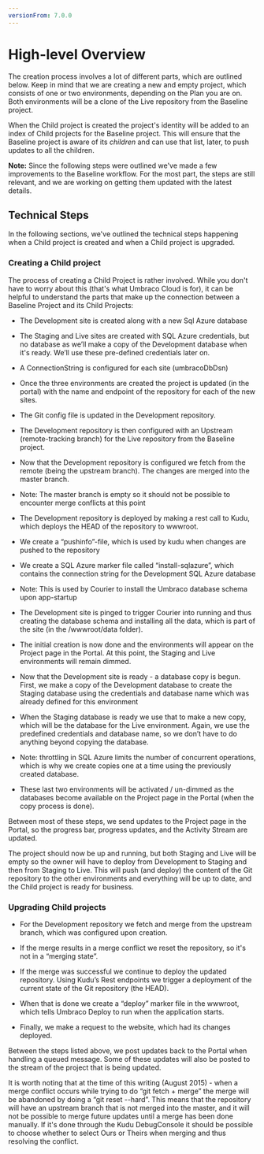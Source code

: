 ```yaml
---
versionFrom: 7.0.0
---
```


# High-level Overview

The creation process involves a lot of different parts, which are outlined below. Keep in mind that we are creating a new and empty project, which consists of one or two environments, depending on the Plan you are on. Both environments will be a clone of the Live repository from the Baseline project.

When the Child project is created the project's identity will be added to an index of Child projects for the Baseline project. This will ensure that the Baseline project is aware of its *children* and can use that list, later, to push updates to all the children.

**Note:** Since the following steps were outlined we've made a few improvements to the Baseline workflow. For the most part, the steps are still relevant, and we are working on getting them updated with the latest details.

## Technical Steps

In the following sections, we've outlined the technical steps happening when a Child project is created and when a Child project is upgraded.

### Creating a Child project

The process of creating a Child Project is rather involved. While you don't have to worry about this (that's what Umbraco Cloud is for), it can be helpful to understand the parts that make up the connection between a Baseline Project and its Child Projects:

* The Development site is created along with a new Sql Azure database

* The Staging and Live sites are created with SQL Azure credentials, but no database as we’ll make a copy of the Development database when it's ready. We’ll use these pre-defined credentials later on.

* A ConnectionString is configured for each site (umbracoDbDsn)

* Once the three environments are created the project is updated (in the portal) with the name and endpoint of the repository for each of the new sites.

* The Git config file is updated in the Development repository.

* The Development repository is then configured with an Upstream (remote-tracking branch) for the Live repository from the Baseline project.

* Now that the Development repository is configured we fetch from the remote (being the upstream branch). The changes are merged into the master branch.

* Note: The master branch is empty so it should not be possible to encounter merge conflicts at this point

* The Development repository is deployed by making a rest call to Kudu, which deploys the HEAD of the repository to wwwroot.

* We create a “pushinfo”-file, which is used by kudu when changes are pushed to the repository

* We create a SQL Azure marker file called “install-sqlazure”, which contains the connection string for the Development SQL Azure database

* Note: This is used by Courier to install the Umbraco database schema upon app-startup

* The Development site is pinged to trigger Courier into running and thus creating the database schema and installing all the data, which is part of the site (in the /wwwroot/data folder).

* The initial creation is now done and the environments will appear on the Project page in the Portal. At this point, the Staging and Live environments will remain dimmed.

* Now that the Development site is ready - a database copy is begun. First, we make a copy of the Development database to create the Staging database using the credentials and database name which was already defined for this environment

* When the Staging database is ready we use that to make a new copy, which will be the database for the Live environment. Again, we use the predefined credentials and database name, so we don’t have to do anything beyond copying the database.

* Note: throttling in SQL Azure limits the number of concurrent operations, which is why we create copies one at a time using the previously created database.

* These last two environments will be activated / un-dimmed as the databases become available on the Project page in the Portal (when the copy process is done).

Between most of these steps, we send updates to the Project page in the Portal, so the progress bar, progress updates, and the Activity Stream are updated.

The project should now be up and running, but both Staging and Live will be empty so the owner will have to deploy from Development to Staging and then from Staging to Live. This will push (and deploy) the content of the Git repository to the other environments and everything will be up to date, and the Child project is ready for business.

### Upgrading Child projects

* For the Development repository we fetch and merge from the upstream branch, which was configured upon creation.

* If the merge results in a merge conflict we reset the repository, so it's not in a “merging state”.

* If the merge was successful we continue to deploy the updated repository. Using Kudu’s Rest endpoints we trigger a deployment of the current state of the Git repository (the HEAD).

* When that is done we create a “deploy” marker file in the wwwroot, which tells Umbraco Deploy to run when the application starts.

* Finally, we make a request to the website, which had its changes deployed.

Between the steps listed above, we post updates back to the Portal when handling a queued message. Some of these updates will also be posted to the stream of the project that is being updated.

It is worth noting that at the time of this writing (August 2015) - when a merge conflict occurs while trying to do “git fetch + merge” the merge will be abandoned by doing a “git reset --hard”. This means that the repository will have an upstream branch that is not merged into the master, and it will not be possible to merge future updates until a merge has been done manually. If it's done through the Kudu DebugConsole it should be possible to choose whether to select Ours or Theirs when merging and thus resolving the conflict.
